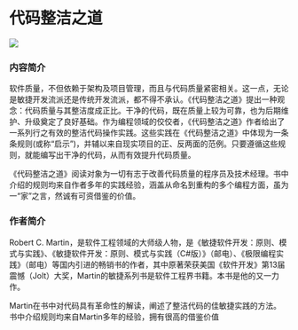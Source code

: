 # 代码整洁之道
![](http://7xs5l8.com1.z0.glb.clouddn.com/5608a66cN831afaf8.jpg)

### 内容简介
软件质量，不但依赖于架构及项目管理，而且与代码质量紧密相关。这一点，无论是敏捷开发流派还是传统开发流派，都不得不承认。《代码整洁之道》提出一种观念：代码质量与其整洁度成正比。干净的代码，既在质量上较为可靠，也为后期维护、升级奠定了良好基础。作为编程领域的佼佼者，《代码整洁之道》作者给出了一系列行之有效的整洁代码操作实践。这些实践在《代码整洁之道》中体现为一条条规则(或称“启示”)，并辅以来自现实项目的正、反两面的范例。只要遵循这些规则，就能编写出干净的代码，从而有效提升代码质量。

《代码整洁之道》阅读对象为一切有志于改善代码质量的程序员及技术经理。书中介绍的规则均来自作者多年的实践经验，涵盖从命名到重构的多个编程方面，虽为一“家”之言，然诚有可资借鉴的价值。
### 作者简介

Robert C. Martin，是软件工程领域的大师级人物，是《敏捷软件开发：原则、模式与实践》、《敏捷软件开发：原则、模式与实践（C#版）》（邮电）、《极限编程实践》（邮电）等国内引进的畅销书的作者，其中原著荣获美国《软件开发》第13届震憾（Jolt）大奖，Martin的敏捷系列书是软件工程界书籍。本书是他的又一力作。

Martin在书中对代码具有革命性的解读，阐述了整洁代码的佳敏捷实践的方法。书中介绍规则均来自Martin多年的经验，拥有很高的借鉴价值